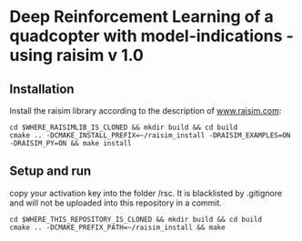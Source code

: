 # Deep Reinforcement Learning of a quadcopter with model-indications - using raisim v 1.0

## Installation

Install the raisim library according to the description of www.raisim.com:

```commandline 
cd $WHERE_RAISIMLIB_IS_CLONED && mkdir build && cd build 
cmake .. -DCMAKE_INSTALL_PREFIX=~/raisim_install -DRAISIM_EXAMPLES=ON -DRAISIM_PY=ON && make install
``` 
 
## Setup and run

copy your activation key into the folder /rsc. It is blacklisted by .gitignore and will not be uploaded into this repository in a commit.

```commandline 
cd $WHERE_THIS_REPOSITORY_IS_CLONED && mkdir build && cd build 
cmake .. -DCMAKE_PREFIX_PATH=~/raisim_install && make 
``` 


